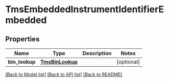 # TmsEmbeddedInstrumentIdentifierEmbedded

## Properties
Name | Type | Description | Notes
------------ | ------------- | ------------- | -------------
**bin_lookup** | [**TmsBinLookup**](TmsBinLookup.md) |  | [optional] 

[[Back to Model list]](../README.md#documentation-for-models) [[Back to API list]](../README.md#documentation-for-api-endpoints) [[Back to README]](../README.md)



